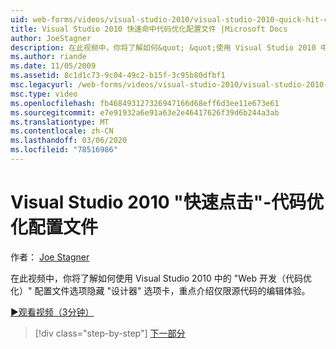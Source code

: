```yaml
---
uid: web-forms/videos/visual-studio-2010/visual-studio-2010-quick-hit-code-optimized-profile
title: Visual Studio 2010 快速命中代码优化配置文件 |Microsoft Docs
author: JoeStagner
description: 在此视频中，你将了解如何&quot; &quot;使用 Visual Studio 2010 中隐藏 "设计器" 选项卡和 。
ms.author: riande
ms.date: 11/05/2009
ms.assetid: 8c1d1c73-9c04-49c2-b15f-3c95b80dfbf1
msc.legacyurl: /web-forms/videos/visual-studio-2010/visual-studio-2010-quick-hit-code-optimized-profile
msc.type: video
ms.openlocfilehash: fb468493127326947166d68eff6d3ee11e673e61
ms.sourcegitcommit: e7e91932a6e91a63e2e46417626f39d6b244a3ab
ms.translationtype: MT
ms.contentlocale: zh-CN
ms.lasthandoff: 03/06/2020
ms.locfileid: "78516986"
---
```

# <a name="visual-studio-2010-quick-hit---code-optimized-profile"></a>Visual Studio 2010 "快速点击"-代码优化配置文件

作者： [Joe Stagner](https://github.com/JoeStagner)

在此视频中，你将了解如何使用 Visual Studio 2010 中的 &quot;Web 开发（代码优化）&quot; 配置文件选项隐藏 "设计器" 选项卡，重点介绍仅限源代码的编辑体验。 

[&#9654;观看视频（3分钟）](https://channel9.msdn.com/Blogs/ASP-NET-Site-Videos/visual-studio-2010-quick-hit-code-optimized-profile)

> [!div class="step-by-step"]
> [下一部分](visual-studio-2010-quick-hit-code-search-view-hierarchy.md)
